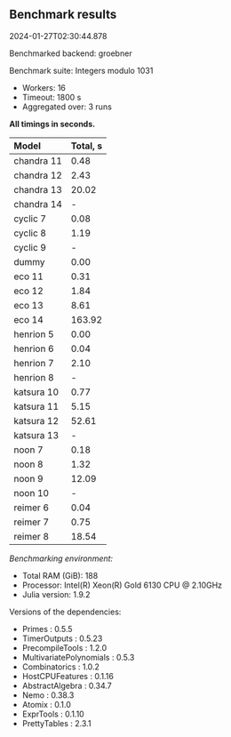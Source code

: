 ## Benchmark results

2024-01-27T02:30:44.878

Benchmarked backend: groebner

Benchmark suite: Integers modulo 1031

- Workers: 16
- Timeout: 1800 s
- Aggregated over: 3 runs

**All timings in seconds.**

|Model|Total, s|
|:----|---|
|chandra 11|0.48|
|chandra 12|2.43|
|chandra 13|20.02|
|chandra 14| - |
|cyclic 7|0.08|
|cyclic 8|1.19|
|cyclic 9| - |
|dummy|0.00|
|eco 11|0.31|
|eco 12|1.84|
|eco 13|8.61|
|eco 14|163.92|
|henrion 5|0.00|
|henrion 6|0.04|
|henrion 7|2.10|
|henrion 8| - |
|katsura 10|0.77|
|katsura 11|5.15|
|katsura 12|52.61|
|katsura 13| - |
|noon 7|0.18|
|noon 8|1.32|
|noon 9|12.09|
|noon 10| - |
|reimer 6|0.04|
|reimer 7|0.75|
|reimer 8|18.54|

*Benchmarking environment:*

* Total RAM (GiB): 188
* Processor: Intel(R) Xeon(R) Gold 6130 CPU @ 2.10GHz
* Julia version: 1.9.2

Versions of the dependencies:

* Primes : 0.5.5
* TimerOutputs : 0.5.23
* PrecompileTools : 1.2.0
* MultivariatePolynomials : 0.5.3
* Combinatorics : 1.0.2
* HostCPUFeatures : 0.1.16
* AbstractAlgebra : 0.34.7
* Nemo : 0.38.3
* Atomix : 0.1.0
* ExprTools : 0.1.10
* PrettyTables : 2.3.1
